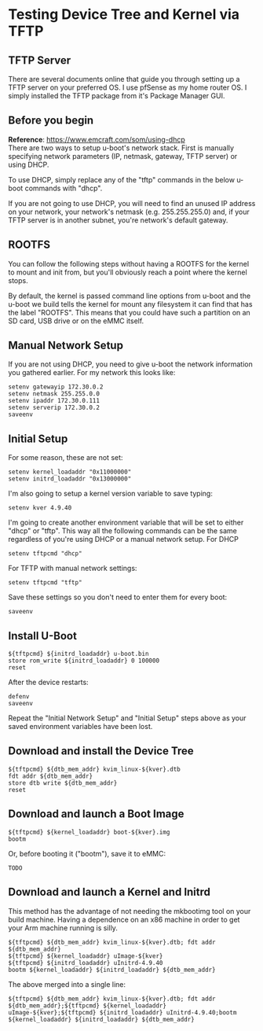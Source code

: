 # Testing Device Tree and Kernel via TFTP
## TFTP Server
There are several documents online that guide you through setting up a TFTP
server on your preferred OS.  I use pfSense as my home router OS.  I simply
installed the TFTP package from it's Package Manager GUI.

## Before you begin
**Reference**: https://www.emcraft.com/som/using-dhcp<br/>
There are two ways to setup u-boot's network stack.  First is manually
specifying network parameters (IP, netmask, gateway, TFTP server) or using DHCP.

To use DHCP, simply replace any of the "tftp" commands in the below u-boot
commands with "dhcp".

If you are not going to use DHCP, you will need to find an unused IP address on
your network, your network's netmask (e.g. 255.255.255.0) and, if your TFTP
server is in another subnet, you're network's default gateway.

## ROOTFS
You can follow the following steps without having a ROOTFS for the kernel to
mount and init from, but you'll obviously reach a point where the kernel stops.

By default, the kernel is passed command line options from u-boot and the u-boot
we build tells the kernel for mount any filesystem it can find that has the
label "ROOTFS".  This means that you could have such a partition on an SD card,
USB drive or on the eMMC itself.

## Manual Network Setup
If you are not using DHCP, you need to give u-boot the network information you
gathered earlier.  For my network this looks like:
```
setenv gatewayip 172.30.0.2
setenv netmask 255.255.0.0
setenv ipaddr 172.30.0.111
setenv serverip 172.30.0.2
saveenv
```

## Initial Setup
For some reason, these are not set:
```
setenv kernel_loadaddr "0x11000000"
setenv initrd_loadaddr "0x13000000"
```

I'm also going to setup a kernel version variable to save typing:
```
setenv kver 4.9.40
```

I'm going to create another environment variable that will be set to either
"dhcp" or "tftp".  This way all the following commands can be the same
regardless of you're using DHCP or a manual network setup.
For DHCP
```
setenv tftpcmd "dhcp"
```

For TFTP with manual network settings:
```
setenv tftpcmd "tftp"
```

Save these settings so you don't need to enter them for every boot:
```
saveenv
```

## Install U-Boot
```
${tftpcmd} ${initrd_loadaddr} u-boot.bin
store rom_write ${initrd_loadaddr} 0 100000
reset
```
After the device restarts:
```
defenv
saveenv
```
Repeat the "Initial Network Setup" and "Initial Setup" steps above as your saved
environment variables have been lost.

## Download and install the Device Tree
```
${tftpcmd} ${dtb_mem_addr} kvim_linux-${kver}.dtb
fdt addr ${dtb_mem_addr}
store dtb write ${dtb_mem_addr}
reset
```

## Download and launch a Boot Image
```
${tftpcmd} ${kernel_loadaddr} boot-${kver}.img
bootm
```

Or, before booting it ("bootm"), save it to eMMC:
```
TODO
```

## Download and launch a Kernel and Initrd
This method has the advantage of not needing the mkbootimg tool on your build
machine.  Having a dependence on an x86 machine in order to get your Arm machine
running is silly.
```
${tftpcmd} ${dtb_mem_addr} kvim_linux-${kver}.dtb; fdt addr ${dtb_mem_addr}
${tftpcmd} ${kernel_loadaddr} uImage-${kver}
${tftpcmd} ${initrd_loadaddr} uInitrd-4.9.40
bootm ${kernel_loadaddr} ${initrd_loadaddr} ${dtb_mem_addr}
```

The above merged into a single line:
```
${tftpcmd} ${dtb_mem_addr} kvim_linux-${kver}.dtb; fdt addr ${dtb_mem_addr};${tftpcmd} ${kernel_loadaddr} uImage-${kver};${tftpcmd} ${initrd_loadaddr} uInitrd-4.9.40;bootm ${kernel_loadaddr} ${initrd_loadaddr} ${dtb_mem_addr}
```
